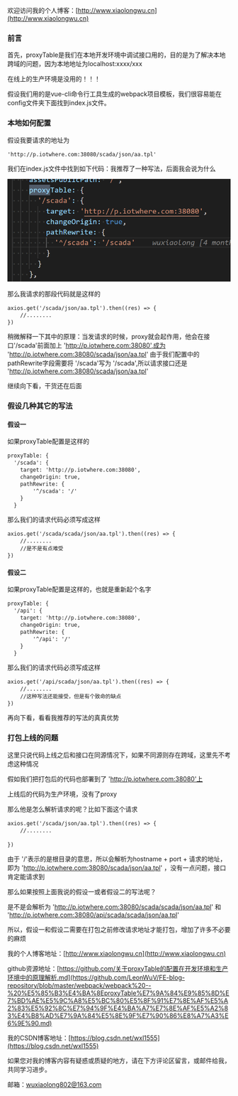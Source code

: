 欢迎访问我的个人博客：[http://www.xiaolongwu.cn](http://www.xiaolongwu.cn)
### 前言
首先，proxyTable是我们在本地开发环境中调试接口用的，目的是为了解决本地跨域的问题，因为本地地址为localhost:xxxx/xxx

在线上的生产环境是没用的！！！

假设我们用的是vue-cli命令行工具生成的webpack项目模板，我们很容易能在config文件夹下面找到index.js文件。

### 本地如何配置 

假设我要请求的地址为
```
'http://p.iotwhere.com:38080/scada/json/aa.tpl'
```

我们在index.js文件中找到如下代码：我推荐了一种写法，后面我会说为什么

![proxyTable配置](https://raw.githubusercontent.com/LeonWuV/ftp/master/pictures/vue/1543380085.jpg)

那么我请求的那段代码就是这样的
```
axios.get('/scada/json/aa.tpl').then((res) => {
    //........
})
```
稍微解释一下其中的原理：当发请求的时候，proxy就会起作用，他会在接口'/scada'前面加上 'http://p.iotwhere.com:38080',成为 'http://p.iotwhere.com:38080/scada/json/aa.tpl' 由于我们配置中的 pathRewrite字段需要将 '/scada'写为 '/scada',所以请求接口还是 'http://p.iotwhere.com:38080/scada/json/aa.tpl'

继续向下看，干货还在后面

### 假设几种其它的写法
#### 假设一
如果proxyTable配置是这样的

```
proxyTable: {
  '/scada': {
    target: 'http://p.iotwhere.com:38080', 
    changeOrigin: true,
    pathRewrite: {
        '^/scada': '/'     
    }
  }
```
那么我们的请求代码必须写成这样

```
axios.get('/scada/scada/json/aa.tpl').then((res) => {
    //........
    //是不是有点难受
})
```
#### 假设二
如果proxyTable配置是这样的，也就是重新起个名字

```
proxyTable: {
  '/api': {
    target: 'http://p.iotwhere.com:38080', 
    changeOrigin: true,
    pathRewrite: {
        '^/api': '/'     
    }
  }
```
那么我们的请求代码必须写成这样

```
axios.get('/api/scada/json/aa.tpl').then((res) => {
    //........
    //这种写法还能接受，但是有个致命的缺点
})
```

再向下看，看看我推荐的写法的真真优势

### 打包上线的问题

这里只说代码上线之后和接口在同源情况下，如果不同源则存在跨域，这里先不考虑这种情况

假如我们把打包后的代码也部署到了 'http://p.iotwhere.com:38080'上

上线后的代码为生产环境，没有了proxy

那么他是怎么解析请求的呢？比如下面这个请求

```
axios.get('/scada/json/aa.tpl').then((res) => {
    //........

})
```
由于 '/'表示的是根目录的意思，所以会解析为hostname + port + 请求的地址，即为 'http://p.iotwhere.com:38080/scada/json/aa.tpl' ，没有一点问题，接口肯定能请求到

那么如果按照上面我说的假设一或者假设二的写法呢？

是不是会解析为 'http://p.iotwhere.com:38080/scada/scada/json/aa.tpl' 和 'http://p.iotwhere.com:38080/api/scada/scada/json/aa.tpl'

所以，假设一和假设二需要在打包之前修改请求地址才能打包，增加了许多不必要的麻烦

我的个人博客地址：[http://www.xiaolongwu.cn](http://www.xiaolongwu.cn)

github资源地址：[https://github.com/关于proxyTable的配置在开发环境和生产环境中的原理解析.md](https://github.com/LeonWuV/FE-blog-repository/blob/master/webpack/webpack%20--%20%E5%85%B3%E4%BA%8EproxyTable%E7%9A%84%E9%85%8D%E7%BD%AE%E5%9C%A8%E5%BC%80%E5%8F%91%E7%8E%AF%E5%A2%83%E5%92%8C%E7%94%9F%E4%BA%A7%E7%8E%AF%E5%A2%83%E4%B8%AD%E7%9A%84%E5%8E%9F%E7%90%86%E8%A7%A3%E6%9E%90.md)

我的CSDN博客地址：[https://blog.csdn.net/wxl1555](https://blog.csdn.net/wxl1555)

如果您对我的博客内容有疑惑或质疑的地方，请在下方评论区留言，或邮件给我，共同学习进步。

邮箱：wuxiaolong802@163.com